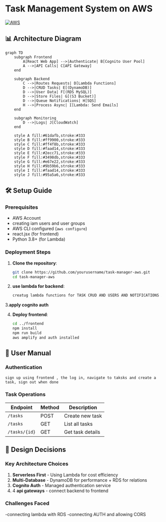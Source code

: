 # Task Management System on AWS

[![AWS](https://img.shields.io/badge/AWS-%23FF9900.svg?style=for-the-badge&logo=amazon-aws&logoColor=white)](https://aws.amazon.com)

## 📊 Architecture Diagram

```mermaid
graph TD
    subgraph Frontend
        A[React Web App] -->|Authenticate| B[Cognito User Pool]
        A -->|API Calls| C[API Gateway]
    end

    subgraph Backend
        C -->|Routes Requests| D[Lambda Functions]
        D -->|CRUD Tasks| E[(DynamoDB)]
        D -->|User Data| F[(RDS MySQL)]
        D -->|Store Files| G[(S3 Bucket)]
        D -->|Queue Notifications| H[SQS]
        H -->|Process Async| I[Lambda: Send Emails]
    end

    subgraph Monitoring
        D -->|Logs| J[CloudWatch]
    end

    style A fill:#61dafb,stroke:#333
    style B fill:#ff9900,stroke:#333
    style C fill:#ff4f8b,stroke:#333
    style D fill:#faad14,stroke:#333
    style E fill:#2ecc71,stroke:#333
    style F fill:#3498db,stroke:#333
    style G fill:#e67e22,stroke:#333
    style H fill:#9b59b6,stroke:#333
    style I fill:#faad14,stroke:#333
    style J fill:#95a5a6,stroke:#333
```

## 🛠 Setup Guide

### Prerequisites
- AWS Account
- creating iam users and user groups
- AWS CLI configured (`aws configure`)
- react.jsx (for frontend)
- Python 3.8+ (for Lambda)

### Deployment Steps
1. **Clone the repository**:
   ```bash
   git clone https://github.com/yourusername/task-manager-aws.git
   cd task-manager-aws
   ```

2. **use lambda for backend**:
   ```bash
   creatug lambda functions for TASK CRUD AND USERS AND NOTIFICATIONS AND UPLOAD to be connected with frontend and connecting gatewys to it ```
3.**apply cognito auth**  

4. **Deploy frontend**:
   ```bash
   cd ../frontend
   npm install
   npm run build
   aws amplify and auth installed 
   ```

## 📖 User Manual

### Authentication
```http
sign up using frontend , the log in, navigate to taksks and create a task, sign out when done
```

### Task Operations
| Endpoint | Method | Description |
|----------|--------|-------------|
| `/tasks` | POST | Create new task |
| `/tasks` | GET | List all tasks |
| `/tasks/{id}` | GET | Get task details |

## 📝 Design Decisions

### Key Architecture Choices
1. **Serverless First** - Using Lambda for cost efficiency
2. **Multi-Database** - DynamoDB for performance + RDS for relations
3. **Cognito Auth** - Managed authentication service
4. 4 **api gateways** - connect backend to frontend

### Challenges Faced
-connecting lambda with RDS
-connecting AUTH and allowing CORS
